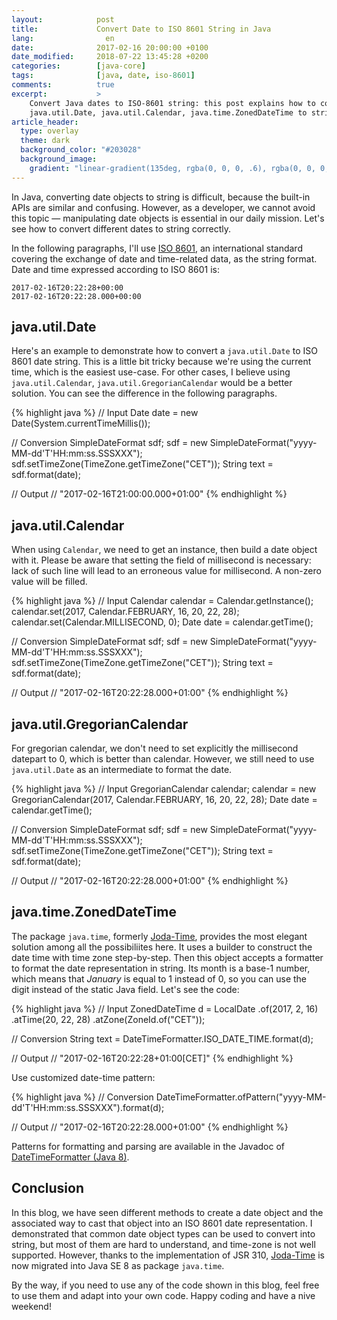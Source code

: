 ```yaml
---
layout:            post
title:             Convert Date to ISO 8601 String in Java
lang:                en
date:              2017-02-16 20:00:00 +0100
date_modified:     2018-07-22 13:45:28 +0200
categories:        [java-core]
tags:              [java, date, iso-8601]
comments:          true
excerpt:           >
    Convert Java dates to ISO-8601 string: this post explains how to convert
    java.util.Date, java.util.Calendar, java.time.ZonedDateTime to string.
article_header:
  type: overlay
  theme: dark
  background_color: "#203028"
  background_image:
    gradient: "linear-gradient(135deg, rgba(0, 0, 0, .6), rgba(0, 0, 0, .4))"
---
```


In Java, converting date objects to string is difficult, because the built-in
APIs are similar and confusing. However, as a developer, we cannot avoid
this topic — manipulating date objects is essential in our daily mission.
Let's see how to convert different dates to string correctly.

<!--more-->

In the following paragraphs, I'll use [ISO 8601][8601], an international
standard covering the exchange of date and time-related data, as the string
format. Date and time expressed according to ISO 8601 is:

    2017-02-16T20:22:28+00:00
    2017-02-16T20:22:28.000+00:00

## java.util.Date

Here's an example to demonstrate how to convert a `java.util.Date` to ISO 8601
date string. This is a little bit tricky because we're using the current time,
which is the easiest use-case. For other cases, I believe using
`java.util.Calendar`, `java.util.GregorianCalendar` would be a better solution.
You can see the difference in the following paragraphs.

{% highlight java %}
// Input
Date date = new Date(System.currentTimeMillis());

// Conversion
SimpleDateFormat sdf;
sdf = new SimpleDateFormat("yyyy-MM-dd'T'HH:mm:ss.SSSXXX");
sdf.setTimeZone(TimeZone.getTimeZone("CET"));
String text = sdf.format(date);

// Output
// "2017-02-16T21:00:00.000+01:00"
{% endhighlight %}

## java.util.Calendar

When using `Calendar`, we need to get an instance, then build a date object with
it. Please be aware that setting the field of millisecond is necessary: lack of
such line will lead to an erroneous value for millisecond. A non-zero value will
be filled.

{% highlight java %}
// Input
Calendar calendar = Calendar.getInstance();
calendar.set(2017, Calendar.FEBRUARY, 16, 20, 22, 28);
calendar.set(Calendar.MILLISECOND, 0);
Date date = calendar.getTime();

// Conversion
SimpleDateFormat sdf;
sdf = new SimpleDateFormat("yyyy-MM-dd'T'HH:mm:ss.SSSXXX");
sdf.setTimeZone(TimeZone.getTimeZone("CET"));
String text = sdf.format(date);

// Output
// "2017-02-16T20:22:28.000+01:00"
{% endhighlight %}

## java.util.GregorianCalendar

For gregorian calendar, we don't need to set explicitly the millisecond datepart
to 0, which is better than calendar. However, we still need to use
`java.util.Date` as an intermediate to format the date.

{% highlight java %}
// Input
GregorianCalendar calendar;
calendar = new GregorianCalendar(2017, Calendar.FEBRUARY, 16, 20, 22, 28);
Date date = calendar.getTime();

// Conversion
SimpleDateFormat sdf;
sdf = new SimpleDateFormat("yyyy-MM-dd'T'HH:mm:ss.SSSXXX");
sdf.setTimeZone(TimeZone.getTimeZone("CET"));
String text = sdf.format(date);

// Output
// "2017-02-16T20:22:28.000+01:00"
{% endhighlight %}

## java.time.ZonedDateTime

The package `java.time`, formerly [Joda-Time][joda], provides the most elegant
solution among all the possibiliites here. It uses a builder to construct the
date time with time zone step-by-step. Then this object accepts a formatter to
format the date representation in string. Its month is a base-1 number, which
means that _January_ is equal to 1 instead of 0, so you can use the digit
instead of the static Java field. Let's see the code:

{% highlight java %}
// Input
ZonedDateTime d = LocalDate
    .of(2017, 2, 16)
    .atTime(20, 22, 28)
    .atZone(ZoneId.of("CET"));

// Conversion
String text = DateTimeFormatter.ISO_DATE_TIME.format(d);

// Output
// "2017-02-16T20:22:28+01:00[CET]"
{% endhighlight %}

Use customized date-time pattern:

{% highlight java %}
// Conversion
DateTimeFormatter.ofPattern("yyyy-MM-dd'T'HH:mm:ss.SSSXXX").format(d);

// Output
// "2017-02-16T20:22:28.000+01:00"
{% endhighlight %}

Patterns for formatting and parsing are available in the Javadoc of
[DateTimeFormatter (Java 8)][1].

## Conclusion

In this blog, we have seen different methods to create a date object and the
associated way to cast that object into an ISO 8601 date representation. I
demonstrated that common date object types can be used to convert into string,
but most of them are hard to understand, and time-zone is not well supported.
However, thanks to the implementation of JSR 310, [Joda-Time][joda] is now
migrated into Java SE 8 as package `java.time`.

By the way, if you need to use any of the code shown in this blog, feel free to
use them and adapt into your own code. Happy coding and have a nive weekend!

[8601]: https://en.wikipedia.org/wiki/ISO_8601
[joda]: http://www.joda.org/joda-time/
[1]: https://docs.oracle.com/javase/8/docs/api/java/time/format/DateTimeFormatter.html#patterns

